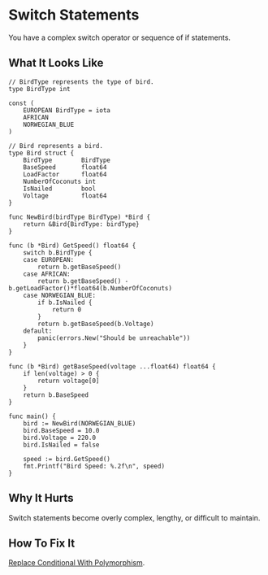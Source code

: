 # Switch Statements

You have a complex switch operator or sequence of if statements.

## What It Looks Like


```
// BirdType represents the type of bird.
type BirdType int

const (
	EUROPEAN BirdType = iota
	AFRICAN
	NORWEGIAN_BLUE
)

// Bird represents a bird.
type Bird struct {
	BirdType        BirdType
	BaseSpeed       float64
	LoadFactor      float64
	NumberOfCoconuts int
	IsNailed        bool
	Voltage         float64
}

func NewBird(birdType BirdType) *Bird {
	return &Bird{BirdType: birdType}
}

func (b *Bird) GetSpeed() float64 {
	switch b.BirdType {
	case EUROPEAN:
		return b.getBaseSpeed()
	case AFRICAN:
		return b.getBaseSpeed() - b.getLoadFactor()*float64(b.NumberOfCoconuts)
	case NORWEGIAN_BLUE:
		if b.IsNailed {
			return 0
		}
		return b.getBaseSpeed(b.Voltage)
	default:
		panic(errors.New("Should be unreachable"))
	}
}

func (b *Bird) getBaseSpeed(voltage ...float64) float64 {
	if len(voltage) > 0 {
		return voltage[0]
	}
	return b.BaseSpeed
}

func main() {
	bird := NewBird(NORWEGIAN_BLUE)
	bird.BaseSpeed = 10.0
	bird.Voltage = 220.0
	bird.IsNailed = false

	speed := bird.GetSpeed()
	fmt.Printf("Bird Speed: %.2f\n", speed)
}
```

## Why It Hurts

Switch statements become overly complex, lengthy, or difficult to maintain.

## How To Fix It

[Replace Conditional With Polymorphism](.././../refactorings/replace-conditional-with-polymorphism.md).

